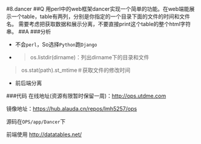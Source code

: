 #8.dancer
##Q
用perl中的web框架dancer实现一个简单的功能。在web端能展示一个table，table有两列，分别是你指定的一个目录下面的文件的时间和文件名。
需要考虑把获取数据和展示分离，不要直接print这个table的整个html字符串。
##A
###分析
* 不会`perl`，So选择`Python`跑`Django`
* >os.listdir(dirname)：列出dirname下的目录和文件
 > os.stat(path).st_mtime＃获取文件的修改时间
* 前后端分离

###代码
在线地址(资源有限暂时保留一周)：http://ops.utdme.com

镜像地址：https://hub.alauda.cn/repos/lmh5257/ops

源码在`OPS/app/Dancer`下

前端使用 http://datatables.net/
